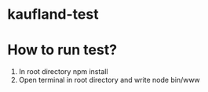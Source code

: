 # kaufland-test

# How to run test?

1) In root directory npm install 
2) Open terminal in root directory and write node bin/www 
